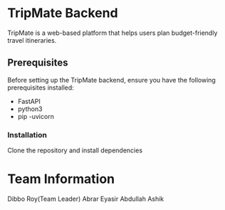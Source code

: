 # TripMate Backend
TripMate is a web-based platform that helps users plan budget-friendly travel itineraries.


## Prerequisites

Before setting up the TripMate backend, ensure you have the following prerequisites installed:
- FastAPI
- python3
- pip
-uvicorn

### Installation

Clone the repository and install dependencies

# Team Information

Dibbo Roy(Team Leader)
Abrar Eyasir
Abdullah Ashik
